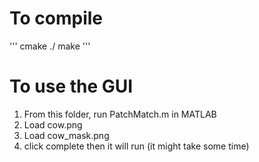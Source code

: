 # To compile

'''
cmake ./
make
'''

# To use the GUI

1. From this folder, run PatchMatch.m in MATLAB
2. Load cow.png
3. Load cow\_mask.png
4. click complete then it will run (it might take some time)
